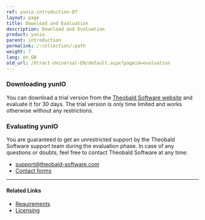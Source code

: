 ```yaml
---
ref: yunio-introduction-07
layout: page
title: Download and Evaluation
description: Download and Evaluation
product: yunio
parent: introduction
permalink: /:collection/:path
weight: 7
lang: en_GB
old_url: /Xtract-Universal-EN/default.aspx?pageid=evaluation
---
```


### Downloading yunIO

You can download a trial version from the [Theobald Software website](https://theobald-software.com/en/download-trial/) and evaluate it for 30 days.
The trial version is only time limited and works otherwise without any restrictions.

### Evaluating yunIO
You are guaranteed to get an unrestricted support by the Theobald Software support team during the evaluation phase.
In case of any questions or doubts, feel free to contact Theobald Software at any time: <br>
- [support@theobald-software.com](mailto:support@theobald-software.com)
- [Contact forms](https://theobald-software.com/en/contact/)

****
#### Related Links
- [Requirements](./requirements)
- [Licensing](./license)